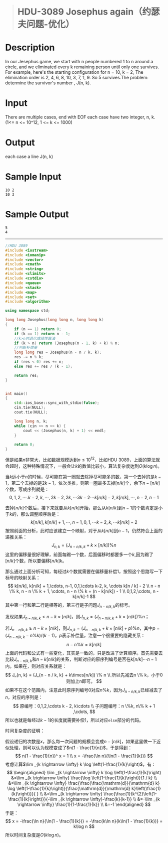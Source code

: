 > # HDU-3089 Josephus again（约瑟夫问题-优化）

# Description

In our Jesephus game, we start with n people numbered 1 to n around a circle, and we eliminated every k remaining person until only one survives. For example, here's the starting configuration for n = 10, k = 2, The elimination order is 2, 4, 6, 8, 10, 3, 7, 1, 9. So 5 survives.The problem: determine the survivor's number , J(n, k).

# Input

There are multiple cases, end with EOF
each case have two integer, n, k. (1<= n <= 10^12, 1 <= k <= 1000)

# Output

each case a line J(n, k)

# Sample Input

```
10 2
10 3
```

# Sample Output

```
5
4
```

----

```c++
//HDU 3089
#include <iostream>
#include <iomanip>
#include <vector>
#include <cmath>
#include <string>
#include <climits>
#include <cstdio>
#include <queue>
#include <stack>
#include <map>
#include <set>
#include <algorithm>

using namespace std;

long long Josephus(long long n, long long k)
{
	if (n == 1) return 0;
	if (k == 1) return n - 1;
	//k>n时退化成线性算法
	if (k > n) return (Josephus(n - 1, k) + k) % n;
	//判断补偿量
	long long res = Josephus(n - n / k, k);
	res -= n % k;
	if (res < 0) res += n;
	else res += res / (k - 1);

	return res;
}


int main()
{
	std::ios_base::sync_with_stdio(false);
    cin.tie(NULL);
    cout.tie(NULL);

    long long n, k;
    while (cin >> n >> k) {
    	cout << (Josephus(n, k) + 1) << endl;
    }
   
    return 0;
}
```

但是如果$n$非常大，比如数据规模达到$n \leq 10^{12}$，比如HDU 3089，上面的算法就会超时，这种特殊情况下，一般会让$k$的数值比较小，算法复杂度达到$O(k \log n)$。

当$k$远小于$n$的时候，尽可能在第一圈就去除掉尽可能多的数，第一个去掉的是$k - 1$，第二个去掉的是$2k - 1$，依次类推，则第一圈最多去掉$[n/k]$个，余下$n - [n / k]$个数，写成序列就是：
$$
0,1,2,\cdots .k-2, k, \cdots, 2k-2, 2k, \cdots 3k - 2 \cdots k[n/k] - 2, k[n/k], \cdots ,n - 2, n-1
$$

去掉$[n/k]$个数后，接下来就要从$k[n/k]$开始，那么从$k[n/k]$到$n-1$的个数肯定是小于$k$的，那么调整顺序后是：
$$
k[n/k], k[n/k] + 1,\cdots, n-1, 0,1,\cdots k-2, k, \cdots k[n / k] - 2
$$
按照前面的分析，此时应该建立一个映射，对于从$k[n/k]$到$n-1$，仍然符合上面的递推关系：
$$
J_{n, k} = (J_{n - n/k, k} + k \times [n/k]) \% n
$$
这里的偏移量很好理解，前面每踢一个数，后面偏移时都要多一个$k$,因为踢了$[n/k]$个数，所以要偏移$[n/k]k$。

那么通过上面分析可知，每经过$k$个数就需要在偏移量补偿1，按照这个思路写一下标号的映射关系：
$$
k[n/k], k[n/k] + 1,\cdots, n-1, 0,1,\cdots k-2, k, \cdots k[n / k] - 2 \\
n - n \% k, n - n \% k + 1, \cdots, n - n \% k + (n - k[n/k]) - 1 \\
0,1,2,\cdots, n - k[n/k]-1
$$
其中第一行和第二行是相等的，第三行是子问题$J_{n - n/k, k}$的标号。

发现如果$J_{n - n/k, k} <  n-k\times [n/k]$，则$J_{n, k} = (J_{n - n / k, k} + k\times[n/k]) \% n$；

若$J_{n - n/k, k} \geq  n-k\times [n/k]$，则$J_{n, k} = (J_{n - n / k, k} + k\times[n/k] + p) \% n$，其中$p = (J_{n - n / k, k} -  n \% k) / (k - 1)$，$p$表示补偿量，注意一个很重要的隐藏关系：
$$
n - n \% k = k[n / k]
$$
上面的代码和公式有一些变化，其实是一致的，只是改进了计算顺序。首先需要去比较$J_{n - n / k, k}$和$n - k[n/k]$的关系，判断对应的原序列编号是否在$k[n / k]\cdots n-1$内。如果在，则对应关系就是：
$$
J_{n, k} = (J_{n - n / k, k} + k\times[n/k]) \% n \\
所以先减去n \% k，小于0则加上n即可。
$$
如果不在这个范围内，注意此时原序列编号0对应$n \% k$，因为$J_{n - n / k, k}$已经减去了$n % k$，对应的序列是：
$$
原编号：0,1,2,\cdots k - 2, k\cdots \\
子问题编号：n \%k, n\% k + 1 ,\cdots, 
$$
所以也就是每经过$k-1$的长度就需要补偿1，所以对应`else`部分的代码。

时间复杂度的证明：

假设递归的次数是$x$，那么每一次问题的规模会变成$n - [n / k]$，如果这里做一下近似处理，则可以认为规模变成了$n(1 - \frac{1}{n})$，于是得到：
$$
n(1 - \frac{1}{n})^ x = 1 \\
x = -\frac{\ln n}{\ln(1 - \frac{1}{k})}
$$
考虑计算$\lim _{k \rightarrow \infty} k \log \left(1-\frac{1}{k}\right)$，有：
$$
\begin{aligned}
\lim _{k \rightarrow \infty} k \log \left(1-\frac{1}{k}\right) &=\lim _{k \rightarrow \infty} \frac{\log \left(1-\frac{1}{k}\right)}{1 / k} \\
&=\lim _{k \rightarrow \infty} \frac{\frac{\frac{\mathrm{d}}{\mathrm{d} k} \log \left(1-\frac{1}{k}\right)}{\frac{\mathrm{d}}{\mathrm{d} k}\left(\frac{1}{k}\right)}}{ } \\
&=\lim _{k \rightarrow \infty} \frac{\frac{1}{k^{2}\left(1-\frac{1}{k}\right)}}{-\lim _{k \rightarrow \infty}-\frac{k}{k-1}} \\
&=-\lim _{k \rightarrow \infty} \frac{1}{1-\frac{1}{k}} \\
&=-1
\end{aligned}
$$
于是：
$$
x = -\frac{\ln n}{\ln(1 - \frac{1}{k})} =  -\frac{k\ln n}{k\ln(1 - \frac{1}{k})} = k\log n
$$
所以时间复杂度是$O(k \log n)$。